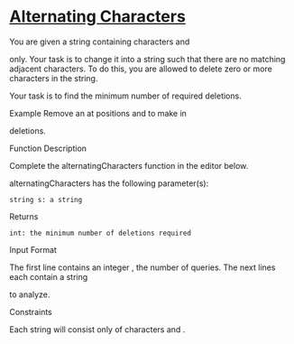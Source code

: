 # [Alternating Characters](https://www.hackerrank.com/challenges/alternating-characters/problem)

You are given a string containing characters and

only. Your task is to change it into a string such that there are no matching
adjacent characters. To do this, you are allowed to delete zero or more
characters in the string.

Your task is to find the minimum number of required deletions.

Example
Remove an at positions and to make in

deletions.

Function Description

Complete the alternatingCharacters function in the editor below.

alternatingCharacters has the following parameter(s):

    string s: a string

Returns

    int: the minimum number of deletions required

Input Format

The first line contains an integer
, the number of queries.
The next lines each contain a string

to analyze.

Constraints

Each string will consist only of characters and .
